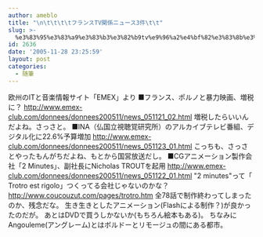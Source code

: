```yaml
---
author: ameblo
title: "\n\t\t\t\tフランスTV関係ニュース3件\t\t"
slug: >-
  %e3%83%95%e3%83%a9%e3%83%b3%e3%82%b9tv%e9%96%a2%e4%bf%82%e3%83%8b%e3%83%a5%e3%83%bc%e3%82%b93%e4%bb%b6
id: 2636
date: '2005-11-28 23:25:59'
layout: post
categories:
  - 随筆
---
```


欧州のITと音楽情報サイト「EMEX」より ■フランス、ポルノと暴力映画、増税に？ http://www.emex-club.com/donnees/donnees200511/news_051121_02.html 増税したらいいんだよね。さっさと。 ■INA（仏国立視聴覚研究所）のアルカイブテレビ番組、デジタル化に22.6%予算増加 http://www.emex-club.com/donnees/donnees200511/news_051123_01.html こっちも、さっさとやったもんがちだよね、もとから国営放送だし。 ■CGアニメーション製作会社「2 Minutes」、副社長にNicholas TROUTを起用 http://www.emex-club.com/donnees/donnees200511/news_051122_01.html "2 minutes"って「 Trotro est rigolo」つくってる会社じゃないのかな？ http://www.coucouzut.com/pages/trotro.htm 全78話で制作終わってしまったのか、残念だな。 生き生きとしたアニメーション(Flashによる制作？)が良かったのだが。 あとはDVDで買うしかないか(もちろん絵本もある)。 ちなみにAngouleme(アングレーム)とはボルドーとリモージュの間にある都市。